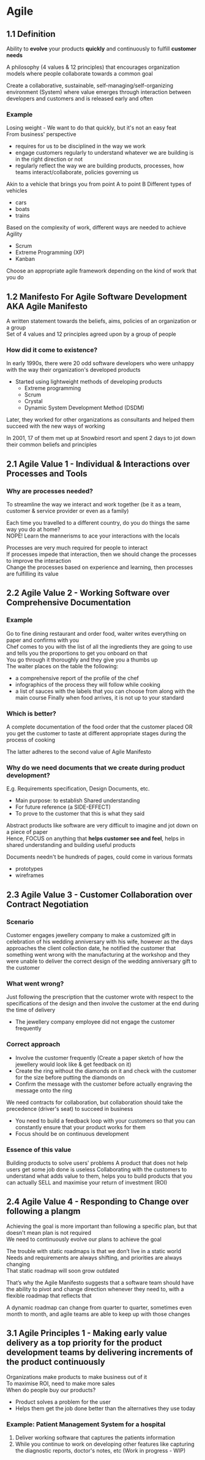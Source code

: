 # Agile
## 1.1 Definition
Ability to <b>evolve</b> your products <b>quickly</b> and continuously to fulfill <b>customer needs</b>

A philosophy (4 values & 12 principles) that encourages organization models where people collaborate towards a common goal

Create a collaborative, sustainable, self-managing/self-organizing environment (System) where value emerges through interaction between developers and customers and is released early and often

### Example
Losing weight - We want to do that quickly, but it's not an easy feat\
From business' perspective
- requires for us to be disciplined in the way we work
- engage customers regularly to understand whatever we are building is in the right direction or not
- regularly reflect the way we are building products, processes, how teams interact/collaborate, policies governing us

Akin to a vehicle that brings you from point A to point B
Different types of vehicles
- cars
- boats
- trains

Based on the complexity of work, different ways are needed to achieve Agility
- Scrum
- Extreme Programming (XP)
- Kanban

Choose an appropriate agile framework depending on the kind of work that you do

## 1.2 Manifesto For Agile Software Development AKA Agile Manifesto
A written statement towards the beliefs, aims, policies of an organization or a group\
Set of 4 values and 12 principles agreed upon by a group of people

### How did it come to existence?
In early 1990s, there were 20 odd software developers who were unhappy with the way their organization's developed products
- Started using lightweight methods of developing products
    - Extreme programming
    - Scrum
    - Crystal
    - Dynamic System Development Method (DSDM)

Later, they worked for other organizations as consultants and helped them succeed with the new ways of working

In 2001, 17 of them met up at Snowbird resort and spent 2 days to jot down their common beliefs and principles

## 2.1 Agile Value 1 - Individual & Interactions over Processes and Tools
### Why are processes needed?
To streamline the way we interact and work together (be it as a team, customer & service provider or even as a family)

Each time you travelled to a different country, do you do things the same way you do at home?\
NOPE! Learn the mannerisms to ace your interactions with the locals

Processes are very much required for people to interact\
If processes impede that interaction, then we should change the processes to improve the interaction\
Change the processes based on experience and learning, then processes are fulfilling its value

## 2.2 Agile Value 2 - Working Software over Comprehensive Documentation
### Example 
Go to fine dining restaurant and order food, waiter writes everything on paper and confirms with you\
Chef comes to you with the list of all the ingredients they are going to use and tells you the proportions to get you onboard on that\
You go through it thoroughly and they give you a thumbs up\
The waiter places on the table the following:
- a comprehensive report of the profile of the chef
- infographics of the process they will follow while cooking
- a list of sauces with the labels that you can choose from along with the main course
 Finally when food arrives, it is not up to your standard
 
 ### Which is better?
 A complete documentation of the food order that the customer placed OR
 you get the customer to taste at different appropriate stages during the process of cooking
 
 The latter adheres to the second value of Agile Manifesto
 
 ### Why do we need documents that we create during product development?
 E.g. Requirements specification, Design Documents, etc.
 - Main purpose:  to establish Shared understanding
 - For future reference (a SIDE-EFFECT)
 - To prove to the customer that this is what they said

Abstract products like software are very difficult to imagine and jot down on a piece of paper<br>
Hence, FOCUS on anything that <b>helps customer see and feel</b>, helps in shared understanding and building useful products

Documents needn't be hundreds of pages, could come in various formats
- prototypes
- wireframes

## 2.3 Agile Value 3 - Customer Collaboration over Contract Negotiation
### Scenario
Customer engages jewellery company to make a customized gift in celebration of his wedding anniversary with his wife, however as the days approaches the client collection date, he notified the customer that something went wrong with the manufacturing at the workshop and they were unable to deliver the correct design of the wedding anniversary gift to the customer 

### What went wrong?
Just following the prescription that the customer wrote with respect to the specifications of the design and then involve the customer at the end during the time of delivery
- The jewellery company employee did not engage the customer frequently

### Correct approach
- Involve the customer frequently (Create a paper sketch of how the jewellery would look like & get feedback on it)
- Create the ring without the diamonds on it and check with the customer for the size before putting the diamonds on
- Confirm the message with the customer before actually engraving the message onto the ring

We need contracts for collaboration, but collaboration should take the precedence (driver's seat) to succeed in business

- You need to build a feedback loop with your customers so that you can constantly ensure that your product works for them
- Focus should be on continuous development

### Essence of this value
Building products to solve users' problems
A product that does not help users get some job done is useless
Collaborating with the customers to understand what adds value to them, helps you to build products that you can actually SELL and maximise your return of investment (ROI)

## 2.4 Agile Value 4 - Responding to Change over following a plangm
Achieving the goal is more important than following a specific plan, but that doesn't mean plan is not required\
We need to continuously evolve our plans to achieve the goal

The trouble with static roadmaps is that we don’t live in a static world<br> 
Needs and requirements are always shifting, and priorities are always changing<br>
That static roadmap will soon grow outdated

That’s why the Agile Manifesto suggests that a software team should have the ability to pivot and change direction whenever they need to, with a flexible roadmap that reflects that<br>

A dynamic roadmap can change from quarter to quarter, sometimes even month to month, and agile teams are able to keep up with those changes

## 3.1 Agile Principles 1 - Making early value delivery as a top priority for the product development teams by delivering increments of the product continuously
Organizations make products to make business out of it<br>
To maximise ROI, need to make more sales<br>
When do people buy our products?
- Product solves a problem for the user
- Helps them get the job done better than the alternatives they use today

### Example: Patient Management System for a hospital
1. Deliver working software that captures the patients information
2. While you continue to work on developing other features like capturing the diagnostic reports, doctor's notes, etc (Work in progress - WIP)
